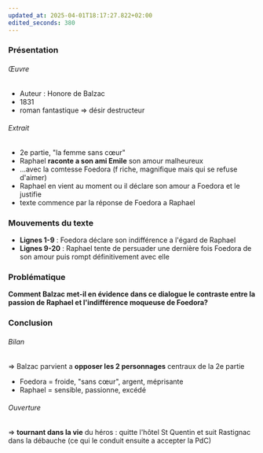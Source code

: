 ```yaml
---
updated_at: 2025-04-01T18:17:27.822+02:00
edited_seconds: 380
---
```

### Présentation
###### Œuvre
- Auteur : Honore de Balzac
- 1831
- roman fantastique => désir destructeur
###### Extrait 
- 2e partie,  "la femme sans cœur"
- Raphael **raconte a son ami Emile** son amour malheureux 
- ...avec la comtesse Foedora (f riche, magnifique mais qui se refuse d'aimer)
- Raphael en vient au moment ou il déclare son amour a Foedora et le justifie
- texte commence par la réponse de Foedora a Raphael 
### Mouvements du texte 
- **Lignes 1-9** : Foedora déclare son indifférence a l'égard de Raphael 
- **Lignes 9-20** : Raphael tente de persuader une dernière fois Foedora de son amour puis rompt définitivement avec elle 
### Problématique
**Comment Balzac met-il en évidence dans ce dialogue le contraste entre la passion de Raphael et l'indifférence moqueuse de Foedora?**

### Conclusion 
###### *Bilan*
=> Balzac parvient a **opposer les 2 personnages** centraux de la 2e partie
- Foedora = froide, "sans cœur", argent, méprisante
- Raphael = sensible, passionne, excédé 
###### *Ouverture*
=> **tournant dans la vie** du héros : quitte l'hôtel St Quentin et suit Rastignac dans la débauche (ce qui le conduit ensuite a accepter la PdC)